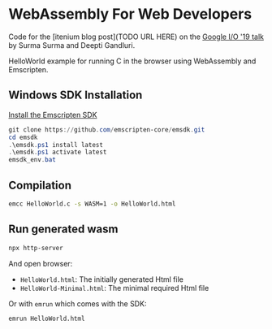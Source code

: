 WebAssembly For Web Developers
==============================

Code for the [itenium blog post](TODO URL HERE) on the [Google I/O '19 talk](https://www.youtube.com/watch?v=njt-Qzw0mVY)
by Surma Surma and Deepti Gandluri.

HelloWorld example for running C in the browser using WebAssembly and Emscripten.


## Windows SDK Installation

[Install the Emscripten SDK](https://emscripten.org/docs/getting_started/downloads.html)

```ps1
git clone https://github.com/emscripten-core/emsdk.git
cd emsdk
.\emsdk.ps1 install latest
.\emsdk.ps1 activate latest
emsdk_env.bat
```


## Compilation

```bash
emcc HelloWorld.c -s WASM=1 -o HelloWorld.html
```


## Run generated wasm

```bash
npx http-server
```

And open browser:  
- `HelloWorld.html`: The initially generated Html file
- `HelloWorld-Minimal.html`: The minimal required Html file


Or with `emrun` which comes with the SDK:  
```
emrun HelloWorld.html
```
